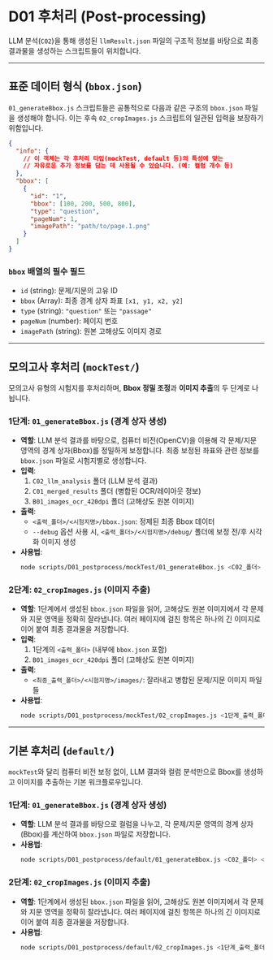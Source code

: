 # D01 후처리 (Post-processing)

LLM 분석(`C02`)을 통해 생성된 `llmResult.json` 파일의 구조적 정보를 바탕으로 최종 결과물을 생성하는 스크립트들이 위치합니다.

---

## 표준 데이터 형식 (`bbox.json`)

`01_generateBbox.js` 스크립트들은 공통적으로 다음과 같은 구조의 `bbox.json` 파일을 생성해야 합니다. 이는 후속 `02_cropImages.js` 스크립트의 일관된 입력을 보장하기 위함입니다.

```json
{
  "info": {
    // 이 객체는 각 후처리 타입(mockTest, default 등)의 특성에 맞는
    // 자유로운 추가 정보를 담는 데 사용될 수 있습니다. (예: 컬럼 개수 등)
  },
  "bbox": [
    {
      "id": "1",
      "bbox": [100, 200, 500, 800],
      "type": "question",
      "pageNum": 1,
      "imagePath": "path/to/page.1.png"
    }
  ]
}
```

### `bbox` 배열의 필수 필드

-   `id` (string): 문제/지문의 고유 ID
-   `bbox` (Array<number>): 최종 경계 상자 좌표 `[x1, y1, x2, y2]`
-   `type` (string): `"question"` 또는 `"passage"`
-   `pageNum` (number): 페이지 번호
-   `imagePath` (string): 원본 고해상도 이미지 경로

---

## 모의고사 후처리 (`mockTest/`)

모의고사 유형의 시험지를 후처리하며, **Bbox 정밀 조정**과 **이미지 추출**의 두 단계로 나뉩니다.

### 1단계: `01_generateBbox.js` (경계 상자 생성)

-   **역할**: LLM 분석 결과를 바탕으로, 컴퓨터 비전(OpenCV)을 이용해 각 문제/지문 영역의 경계 상자(Bbox)를 정밀하게 보정합니다. 최종 보정된 좌표와 관련 정보를 `bbox.json` 파일로 시험지별로 생성합니다.
-   **입력**:
    1.  `C02_llm_analysis` 폴더 (LLM 분석 결과)
    2.  `C01_merged_results` 폴더 (병합된 OCR/레이아웃 정보)
    3.  `B01_images_ocr_420dpi` 폴더 (고해상도 원본 이미지)
-   **출력**:
    -   `<출력_폴더>/<시험지명>/bbox.json`: 정제된 최종 Bbox 데이터
    -   `--debug` 옵션 사용 시, `<출력_폴더>/<시험지명>/debug/` 폴더에 보정 전/후 시각화 이미지 생성
-   **사용법**:
    ```bash
    node scripts/D01_postprocess/mockTest/01_generateBbox.js <C02_폴더> <C01_폴더> <B01_폴더> <출력_폴더> [--debug]
    ```

### 2단계: `02_cropImages.js` (이미지 추출)

-   **역할**: 1단계에서 생성된 `bbox.json` 파일을 읽어, 고해상도 원본 이미지에서 각 문제와 지문 영역을 정확히 잘라냅니다. 여러 페이지에 걸친 항목은 하나의 긴 이미지로 이어 붙여 최종 결과물을 저장합니다.
-   **입력**:
    1.  1단계의 `<출력_폴더>` (내부에 `bbox.json` 포함)
    2.  `B01_images_ocr_420dpi` 폴더 (고해상도 원본 이미지)
-   **출력**:
    -   `<최종_출력_폴더>/<시험지명>/images/`: 잘라내고 병합된 문제/지문 이미지 파일들
-   **사용법**:
    ```bash
    node scripts/D01_postprocess/mockTest/02_cropImages.js <1단계_출력_폴더> <B01_폴더> <최종_출력_폴더>
    ```

---

## 기본 후처리 (`default/`)

`mockTest`와 달리 컴퓨터 비전 보정 없이, LLM 결과와 컬럼 분석만으로 Bbox를 생성하고 이미지를 추출하는 기본 워크플로우입니다.

### 1단계: `01_generateBbox.js` (경계 상자 생성)

-   **역할**: LLM 분석 결과를 바탕으로 컬럼을 나누고, 각 문제/지문 영역의 경계 상자(Bbox)를 계산하여 `bbox.json` 파일로 저장합니다.
-   **사용법**:
    ```bash
    node scripts/D01_postprocess/default/01_generateBbox.js <C02_폴더> <C01_폴더> <B01_폴더> <출력_폴더> [--debug]
    ```

### 2단계: `02_cropImages.js` (이미지 추출)

-   **역할**: 1단계에서 생성된 `bbox.json` 파일을 읽어, 고해상도 원본 이미지에서 각 문제와 지문 영역을 정확히 잘라냅니다. 여러 페이지에 걸친 항목은 하나의 긴 이미지로 이어 붙여 최종 결과물을 저장합니다.
-   **사용법**:
    ```bash
    node scripts/D01_postprocess/default/02_cropImages.js <1단계_출력_폴더> <B01_폴더> <최종_출력_폴더>
    ```
